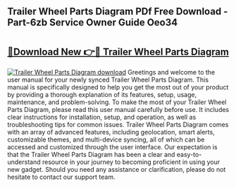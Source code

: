 ## Trailer Wheel Parts Diagram PDf Free Download - Part-6zb Service Owner Guide Oeo34

# <h2><a href="http://dfs6z0j.blite.top/?on=Trailer+Wheel+Parts+Diagram">🔗Download New 👉🔴 Trailer Wheel Parts Diagram</a></h2>

[![Trailer Wheel Parts Diagram download](https://i.imgur.com/lujVjoI.png)](http://dfs6z0j.blite.top/?on=Trailer+Wheel+Parts+Diagram)
Greetings and welcome to the user manual for your newly synced Trailer Wheel Parts Diagram. This manual is specifically designed to help you get the most out of your product by providing a thorough explanation of its features, setup, usage, maintenance, and problem-solving. To make the most of your Trailer Wheel Parts Diagram, please read this user manual carefully before use. It includes clear instructions for installation, setup, and operation, as well as troubleshooting tips for common issues. Trailer Wheel Parts Diagram comes with an array of advanced features, including geolocation, smart alerts, customizable themes, and multi-device syncing, all of which can be accessed and customized through the user interface. Our expectation is that the Trailer Wheel Parts Diagram has been a clear and easy-to-understand resource in your journey to becoming proficient in using your new gadget. Should you need any assistance or clarification, please do not hesitate to contact our support team.
